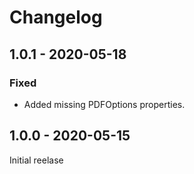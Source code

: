 # Changelog

## 1.0.1 - 2020-05-18

### Fixed

- Added missing PDFOptions properties.

## 1.0.0 - 2020-05-15

Initial reelase
